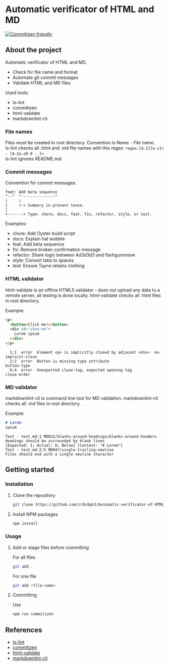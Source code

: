 # Automatic verificator of HTML and MD

[![Commitizen friendly](https://img.shields.io/badge/commitizen-friendly-brightgreen.svg)](http://commitizen.github.io/cz-cli/)

## About the project

Automatic verificator of HTML and MD.

* Check for file name and format
* Automate git commit messages
* Validate HTML and MD files

Used tools:

* ls-lint
* commitizen
* html-validate
* markdownlint-cli

### File names

Files must be created in root directory. Convention is *Name - File name*.\
ls-lint checks all .html and .md file names with this
regex: `regex:[A-Z][a-z]+ - [A-Za-z0-9 -_]+`.\
ls-lint ignores README.md.

### Commit messages

Convention for commit messages.

```text
feat: Add beta sequence
^--^  ^---------------^
|     |
|     +-> Summary in present tense.
|
+-------> Type: chore, docs, feat, fix, refactor, style, or test.
```

Examples:

* chore: Add Oyster build script
* docs: Explain hat wobble
* feat: Add beta sequence
* fix: Remove broken confirmation message
* refactor: Share logic between 4d3d3d3 and flarhgunnstow
* style: Convert tabs to spaces
* test: Ensure Tayne retains clothing

### HTML validator

html-validate is an offline HTML5 validator - does not upload
any data to a remote server, all testing is done locally.
html-validate checks all .html files in root directory.

Example:

```html
<p>
  <button>Click me!</button>
  <div id="show-me">
    Lorem ipsum
  </div>
</p>
```

```text
  1:1  error  Element <p> is implicitly closed by adjacent <div>  no-implicit-close
  2:2  error  Button is missing type attribute                    button-type
  6:4  error  Unexpected close-tag, expected opening tag          close-order
```

### MD validator

markdownlint-cli is command line tool for MD validation.
markdownlint-cli checks all .md files in root directory.

Example:

```md
# Lorem
ipsum
```

```text
Test - test.md:1 MD022/blanks-around-headings/blanks-around-headers 
Headings should be surrounded by blank lines 
[Expected: 1; Actual: 0; Below] [Context: "# Lorem"]
Test - test.md:2:5 MD047/single-trailing-newline 
Files should end with a single newline character
```

## Getting started

### Installation

1. Clone the repository

    ```sh
    git clone https://github.com/cr0c0pk1/Automatic-verificator-of-HTML-and-MD.git
    ```

2. Install NPM packages

    ```sh
    npm install
    ```

### Usage

1. Add or stage files before committing

    For all files

    ```sh
    git add .
    ```

    For one file

    ```sh
    git add <file-name>
    ```

2. Committing

    Use

    ```sh
    npm run commitizen
    ```

## References

* [ls-lint](https://github.com/loeffel-io/ls-lint)
* [commitizen](https://github.com/commitizen/cz-cli)
* [html-validate](https://gitlab.com/html-validate/html-validate)
* [markdownlint-cli](https://github.com/igorshubovych/markdownlint-cli)
